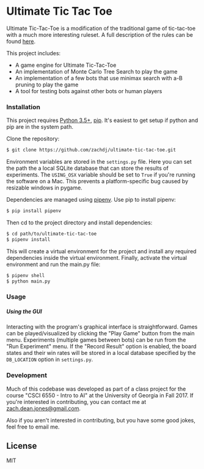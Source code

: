 # Ultimate Tic Tac Toe

Ultimate Tic-Tac-Toe is a modification of the traditional game of tic-tac-toe with a much more interesting ruleset.  A full description of the rules can be found [here](https://mathwithbaddrawings.com/2013/06/16/ultimate-tic-tac-toe/).

This project includes:

  - A game engine for Ultimate Tic-Tac-Toe
  - An implementation of Monte Carlo Tree Search to play the game
  - An implementation of a few bots that use minimax search with a-B pruning to play the game
  - A tool for testing bots against other bots or human players

### Installation

This project requires [Python 3.5+](https://www.python.org/downloads/), [pip](https://pip.pypa.io/en/stable/installing/).  It's easiest to get setup if python and pip are in the system path.

Clone the repository:
```sh
$ git clone https://github.com/zachdj/ultimate-tic-tac-toe.git
```

Environment variables are stored in the `settings.py` file.  Here you can set the path the a local SQLite database that can store the results of experiments.  The `USING_OSX` variable should be set to `True` if you're running the software on a Mac.  This prevents a platform-specific bug caused by resizable windows in pygame.

Dependencies are managed using [pipenv](https://github.com/kennethreitz/pipenv).  Use pip to install pipenv:

```sh
$ pip install pipenv
```

Then cd to the project directory and install dependencies:

```sh
$ cd path/to/ultimate-tic-tac-toe
$ pipenv install
```

This will create a virtual environment for the project and install any required dependencies inside the virtual environment.  Finally, activate the virtual environment and run the main.py file:

```sh
$ pipenv shell
$ python main.py
```

### Usage

##### Using the GUI

Interacting with the program's graphical interface is straightforward.  Games can be played/visualized by clicking the "Play Game" button from the main menu.  Experiments (multiple games between bots) can be run from the "Run Experiment" menu.  If the "Record Result" option is enabled, the board states and their win rates will be stored in a local database specified by the `DB_LOCATION` option in `settings.py`.

### Development

Much of this codebase was developed as part of a class project for the course "CSCI 6550 - Intro to AI" at the University of Georgia in Fall 2017.  If you're interested in contributing, you can contact me at zach.dean.jones@gmail.com.

Also if you aren't interested in contributing, but you have some good jokes, feel free to email me.

License
----

MIT
